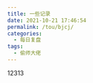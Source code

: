 ```yaml
---
title: 一些记录
date: 2021-10-21 17:46:54
permalink: /tou/bjcj/
categories: 
  - 每日复盘
tags: 
  - 偷师大佬
---
```



12313